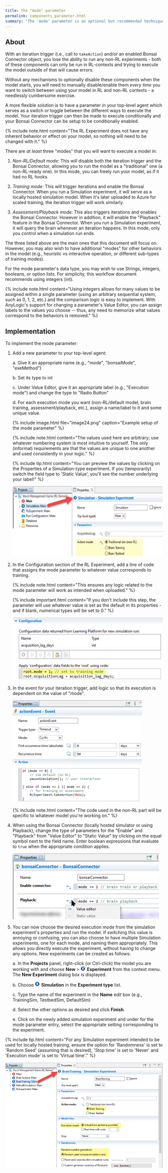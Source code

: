 ```yaml
---
title: The "mode" parameter
permalink: components_parameter.html
summary: "The 'mode' parameter is an optional but recommended technique to easily toggle between running your model in different contexts without having to refactor it."
---
```


## About

With an iteration trigger (i.e., call to `takeAction`) and/or an enabled Bonsai Connector object, you lose the ability to run any non-RL experiments - both of these components can only be run in RL-contexts and trying to execute the model outside of that will cause errors. 

Without any mechanisms to optionally disable these components when the model starts, you will need to manually disable/enable them *every time* you want to switch between using your model in RL and non-RL contexts - a needlessly cumbersome exercise.

A more flexible solution is to have a parameter in your top-level agent which serves as a switch or toggle between the different ways to execute the model. Your iteration trigger can then be made to execute conditionally and your Bonsai Connector can be setup to be conditionally enabled.

{% include note.html content="The RL Experiment does not have any inherent behavior or effect on your model, so nothing will need to be changed with it." %}

There are *at least* three "modes" that you will want to execute a model in:

1. *Non-RL/Default mode*: This will disable both the iteration trigger and the Bonsai Connector, allowing you to run the model as a "traditional" one (a non-RL-ready one). In this mode, you can freely run your model, as if it had no RL hooks.

2. *Training mode*: This will trigger iterations and enable the Bonsai Connector. When you run a Simulation experiment, it will serve as a locally hosted simulation model. When it's later uploaded to Azure for scaled training, the iteration trigger will work similarly.

3. *Assessment/Playback mode*: This also triggers iterations and enables the Bonsai Connector. However in addition, it will enable the "Playback" feature in the Bonsai Connector. When you run a Simulation experiment, it will query the brain whenever an iteration happens. In this mode, only you control when a simulation run ends.

The three listed above are the main ones that this document will focus on. However, you may also wish to have additional "modes" for other behaviors in the model (e.g., heuristic vs interactive operation, or different sub-types of training modes).

For the mode parameter's data type, you may wish to use Strings, integers, booleans, or option lists. For simplicity, this workflow document recommends using integers (int). 

{% include note.html content="Using integers allows for many values to be assigned within a single parameter (using an arbitrary sequential system, such as 0, 1, 2, etc.) and the comparison logic is easy to implement. With AnyLogic's support for changing a parameter's Value Editor, you can assign labels to the values you choose -- thus, any need to memorize what values correspond to the behaviors is removed." %}

## Implementation

To implement the mode parameter:

1.  Add a new parameter to your top-level agent:

    a.  Give it an appropriate name (e.g., "mode", "bonsaiMode",
        "exeMethod")

    b.  Set its type to int

    c.  Under Value Editor, give it an appropriate label (e.g., "Execution mode") and change the type to "Radio Button"

    d.  For each execution mode you want (non-RL/default model, brain training, assessment/playback, etc.), assign a name/label to it and some unique value.
	
    {% include image.html file="image24.png" caption="Example setup of the mode parameter" %}

	{% include note.html content="The values used here are arbitrary; use whatever numbering system is most intuitive to yourself. The only (informal) requirements are that the values are unique to one another and used consistently in your logic." %}
	
	{% include tip.html content="You can preview the values by clicking on the Properties of a Simulation-type experiment. If you (temporarily) switch the field type to 'Static Value', you'll see the number underlying your label!" %} 
	
	<img src="./images/image28.png" style="width:6.160655in;height:2.3464458in" />
	
2.  In the Configuration section of the RL Experiment, add a line of
    code that assigns the mode parameter to whatever value corresponds
    to training.

    {% include note.html content="This ensures any logic related to the mode parameter will work as intended when uploaded." %}

    {% include important.html content="If you don't include this step, the parameter will use whatever value is set as the default in its properties - and if blank, numerical types will be set to 0." %}
	
	<img src="./images/image25.png" style="width:5.186852in;height:2.08307in" />

3.  In the event for your iteration trigger, add logic so that its execution is dependent on the value of "mode".

    <img src="./images/image26.png" style="width:4.307858in;height:3.39488in" />
	
	{% include note.html content="The code used in the non-RL part will be specific to whatever model you're working on." %}

4.  When using the Bonsai Connector (locally hosted simulator or using Playback), change the type of parameters for the "Enable" and "Playback" from "Value Editor" to "Static Value" by clicking on the equal symbol next to the field name. Enter boolean expressions that evaluate to `true` when the appropriate condition applies.

    <img src="./images/image27.png" style="width:4.87439in;height:2.187227in" />

5.  You can now choose the desired execution mode from the simulation experiment's properties and run the model. If switching this value is annoying or confusing, you can also choose to have multiple Simulation experiments, one for each mode, and naming them appropriately. This allows you directly execute the experiment, without having to change any options. New experiments can be created as follows:

    a.  In the **Projects** panel, right-click (or Ctrl-click) the model you are working with and choose **New** \> <img src="./images/image13.gif" style="width:0.16666in;height:0.1666" /> **Experiment** from the context menu. The **New Experiment** dialog box is displayed.

    b.  Choose <img src="./images/image29.gif" style="width:0.16666666666666666in;height:0.16666666666666666in" /> **Simulation** in the **Experiment type** list.

    c.  Type the name of the experiment in the **Name** edit box (e.g., TrainingSim, TestbedSim, DefaultSim)

    d.  Select the other options as desired and click **Finish**.

    e.  Click on the newly added simulation experiment and under for the mode parameter entry, select the appropriate setting corresponding to the experiment.
	
{% include tip.html content="For any Simulation experiment intended to be used for locally hosted training, ensure the option for 'Randomness' is set to 'Random Seed' (assuming that is desired), 'Stop time' is set to 'Never' and 'Execution mode' is set to 'Virtual time'." %}

<img src="./images/image30.png" style="width:5.44479in;height:3.506695in" />